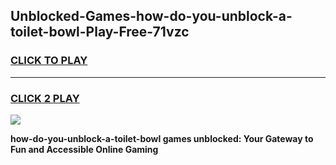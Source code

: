 
## Unblocked-Games-how-do-you-unblock-a-toilet-bowl-Play-Free-71vzc
<h3>
<a href="https://premium76.site?title=how-do-you-unblock-a-toilet-bowl&ref=21A">CLICK TO PLAY</a></h3>
<hr>

<h3>
<a href="https://premium76.site?title=how-do-you-unblock-a-toilet-bowl&ref=21A">CLICK 2 PLAY</a>
  
</h3>

<a href="https://premium76.site?title=how-do-you-unblock-a-toilet-bowl&ref=21A"><img src="https://clearcache.store/games.png"></a>


**how-do-you-unblock-a-toilet-bowl games unblocked: Your Gateway to Fun and Accessible Online Gaming**
